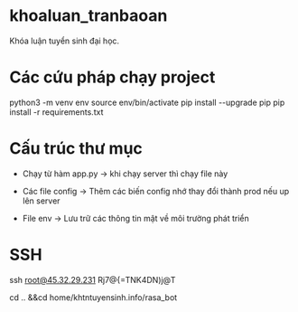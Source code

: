 # khoaluan_tranbaoan

Khóa luận tuyển sinh đại học.

# Các cứu pháp chạy project

python3 -m venv env
source env/bin/activate
pip install --upgrade pip
pip install -r requirements.txt

# Cấu trúc thư mục

- Chạy từ hàm app.py -> khi chạy server thì chạy file này

- Các file config -> Thêm các biến config nhớ thay đổi thành prod nếu up lên server

- File env -> Lưu trữ các thông tin mật về môi trường phát triển

# SSH

ssh root@45.32.29.231
Rj7@{=TNK4DN)j@T

cd .. &&cd home/khtntuyensinh.info/rasa_bot
